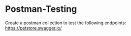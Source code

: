 # Postman-Testing
Create a postman collection to test the following endpoints: https://petstore.swagger.io/
